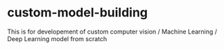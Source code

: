 # custom-model-building
This is for developement of custom computer vision / Machine Learning / Deep Learning model from scratch
